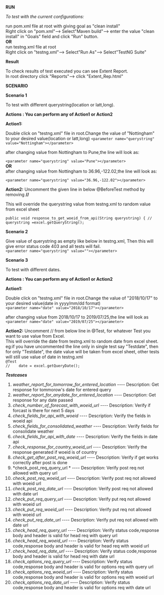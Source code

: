 ****RUN****

*To test with the current configurations:*

run pom.xml file at root with giving goal as "clean install"  
Right click on "pom.xml"--> Select"Maven build"--> enter the value "clean install" in "Goals" field and click "Run" button.  
**OR**													
run testng.xml file at root  
Right click on "testng.xml"--> Select"Run As"--> Select"TestNG Suite"
												

****Result****

To check results of test executed you can see Extent Report.  
In root directory click "Reports"--> click "Extent_Rep.html"


****SCENARIO****

**Scenario 1**

To test with different querystring(location or latt,long).

**Actions : You can perform any of Action1 or Action2**

**Action1:**

Double click on "testng.xml" file in root.Change the value of "Nottingham" to your desired value(location or latt,long)
`<parameter name="querystring" value="Nottingham"></parameter>`

after changing value from Nottingham to Pune,the line will look as:

`<parameter name="querystring" value="Pune"></parameter>`                   					
**OR**      					
after changing value from Nottingham to 36.96,-122.02,the line will look as:

`<parameter name="querystring" value="36.96,-122.02"></parameter>`


**Action2:**
Uncomment the given line in below @BeforeTest method by removing **//**

This will override the querystring value from testng.xml to random value from excel sheet

`public void response_to_get_woeid_from_api(String querystring) {
		//	querystring =excel.getQueryString();`
		
**Scenario 2**

Give value of querystring as empty like below in testng.xml, Then this will give error status code 403 and all  tests will fail.    
`<parameter name="querystring" value=""></parameter>`


**Scenario 3**

To test with different dates.

**Actions : You can perform any of Action1 or Action2**

**Action1:**

Double click on "testng.xml" file in root.Change the value of "2018/10/17" to your desired value(date in yyyy/mm/dd format)  
`<parameter name="date" value="2018/10/17"></parameter>`


after changing value from 2018/10/17 to 2019/07/25,the line will look as  
`<parameter name="date" value="2019/07/25"></parameter>`

**Action2:**
Uncomment  // from below line in @Test, for whatever Test you want to use value from Excel.  
This will override the date from testng.xml to random date from excel sheet.  
eg:if you have uncommented the line only in single test say "Testdate", then for only "Testdate", the date value will be taken from excel sheet, other tests will still use value of date in testng.xml  
`@Test`    
`//    date = excel.getQueryDate();`	

***Testcases***
1. *weather_report_for_tomorrow_for_entered_location* ----      Description: Get response for tommorow's date for entered query
2. *weather_report_for_anydate_for_entered_location* ----       Description: Get response for any date passed
3. *check_number_of_forecast_with_woeid_url* ----               Description: Verify if forcast is there for next 5 days
4. *check_fields_for_api_with_woeid* ----                       Description: Verify the fields in woeid api
5. *check_fields_for_consolidated_weather* ----  				Description: Verify fields for consolidate weather
6. *check_fields_for_api_with_date* ----        				Description: Verify the fields in date api
7. *check_response_for_country_woeid_url* ----  				Description: Verify the response generated if woeid is of country
8. *check_get_after_post_req_woeid_url* ----     				Description: Verify if get works correctly after post is done
9. *check_post_req_query_url * ----       						Description: Verify post req not allowed with query url
10. *check_post_req_woeid_url* ----   							Description: Verify post req not allowed with woeid url
11. *check_post_req_date_url* ----      						Description: Verify post req not allowed with date url
12. *check_put_req_query_url* ----    							Description: Verify put req not allowed with woeid url
13. *check_put_req_woeid_url* ----    							Description: Verify put req not allowed with woeid url
14. *check_put_req_date_url* ----   							Description: Verify put req not allowed with date url
15. *check_head_req_query_url* ----  							Description: Verify status code,response body and header is valid for head req with query url
16. *check_head_req_woeid_url* ----   							Description: Verify status code,response body and header is valid for head req with woeid url
17. *check_head_req_date_url* ----  							Description: Verify status code,response body and header is valid for head req with date url
18. *check_options_req_query_url* ----       					Description: Verify status code,response body and header is valid for options req with query url
19. *check_options_req_woeid_url* ----      					Description: Verify status code,response body and header is valid for options req with woeid url
20. *check_options_req_date_url* ----    						Description: Verify status code,response body and header is valid for options req with date url